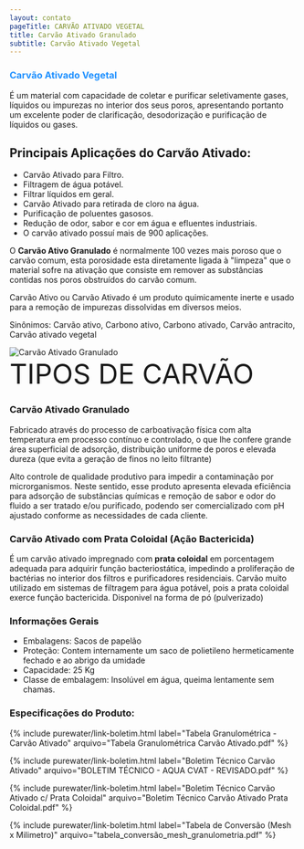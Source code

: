 ```yaml
---
layout: contato
pageTitle: CARVÃO ATIVADO VEGETAL  
title: Carvão Ativado Granulado
subtitle: Carvão Ativado Vegetal
---
```


### <font color="#1E90FF">Carvão Ativado Vegetal</font>

É um material com capacidade de coletar e purificar seletivamente gases, líquidos ou impurezas no interior dos seus poros, apresentando portanto um excelente poder de clarificação, desodorização e purificação de líquidos ou gases.

## Principais Aplicações do Carvão Ativado:

- Carvão Ativado para Filtro.
- Filtragem de água potável.
- Filtrar líquidos em geral.
- Carvão Ativado para retirada de cloro na água.
- Purificação de poluentes gasosos.
- Redução de odor, sabor e cor em água e efluentes industriais.
- O carvão ativado possuí mais de 900 aplicações.

O **Carvão Ativo Granulado** é normalmente 100 vezes mais poroso que o carvão comum, esta porosidade esta diretamente ligada à "limpeza" que o material sofre na ativação que consiste em remover as substâncias contidas nos poros obstruídos do carvão comum. 

Carvão Ativo ou Carvão Ativado é um produto quimicamente inerte e usado para a remoção de impurezas dissolvidas em diversos meios.

Sinônimos: Carvão ativo, Carbono ativo, Carbono ativado, Carvão antracito, Carvão ativado vegetal

<img class="img-responsive pull-right" style="max-width: 40%;" src="../../website/images/Carvão ativado granulado.jpg" alt="Carvão Ativado Granulado">
<br />
<font size="10">TIPOS DE CARVÃO</font>

### Carvão Ativado Granulado 
Fabricado através do processo de carboativação física com alta temperatura em processo contínuo e controlado, o que lhe confere grande área superficial de adsorção, distribuição uniforme de poros e elevada dureza (que evita a geração de finos no leito filtrante)

Alto controle de qualidade produtivo para impedir a contaminação por microrganismos. Neste sentido, esse produto apresenta elevada eficiência para adsorção de substâncias químicas e remoção de sabor e odor do fluido a ser tratado e/ou purificado, podendo ser comercializado com pH ajustado conforme as necessidades de cada cliente.


### Carvão Ativado com Prata Coloidal (Ação Bactericida)
É um carvão ativado impregnado com **prata coloidal** em porcentagem adequada para adquirir função bacteriostática, impedindo a proliferação de bactérias no interior dos filtros e purificadores residenciais.
Carvão muito utilizado em sistemas de filtragem para água potável, pois a prata coloidal exerce função bactericida.
Disponivel na forma de pó (pulverizado)

### Informações Gerais

+ Embalagens: Sacos de papelão
+ Proteção: Contem internamente um saco de polietileno hermeticamente fechado e ao abrigo da umidade
+ Capacidade: 25 Kg 
+ Classe de embalagem: Insolúvel em água, queima lentamente sem  chamas.

### Especificações do Produto:

{% include purewater/link-boletim.html 
   label="Tabela Granulométrica - Carvão Ativado" 
   arquivo="Tabela Granulométrica Carvão Ativado.pdf" %}

{% include purewater/link-boletim.html 
   label="Boletim Técnico Carvão Ativado" 
   arquivo="BOLETIM TÉCNICO - AQUA CVAT - REVISADO.pdf" %}

{% include purewater/link-boletim.html 
   label="Boletim Técnico Carvão Ativado c/ Prata Coloidal" 
   arquivo="Boletim Técnico Carvão Ativado Prata Coloidal.pdf" %}

{% include purewater/link-boletim.html 
   label="Tabela de Conversão (Mesh x Milimetro)" 
   arquivo="tabela_conversão_mesh_granulometria.pdf" %}


